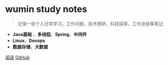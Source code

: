 # wumin study notes

> 记录一些个人日常学习，工作问题，技术预研，科技探索，工作总结等笔记

- **Java基础** 、**多线程**、**Spring**、**中间件**
- **Linux**、**Devops**
- **数据存储**、**大数据** 

[阅读](introduction)
[GitHub](https://github.com/heyyoWu/blogs)
